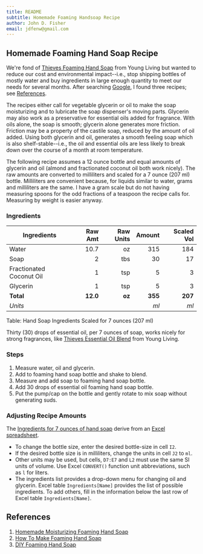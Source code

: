 ```yaml
---
title: README
subtitle: Homemade Foaming Handsoap Recipe
author: John D. Fisher
email: jdfenw@gmail.com
---
```


## Homemade Foaming Hand Soap Recipe

We're fond of
[Thieves Foaming Hand Soap](https://www.youngliving.com/en_US/products/thieves-foaming-hand-soap)
from Young Living but wanted to reduce our cost and environmental impact--i.e.,
stop shipping bottles of mostly water and buy ingredients in large enough
quantity to meet our needs for several months. After searching
[Google](https://www.google.com/search?q=diy+foaming+hand+soap&oq=DIY+foaming&aqs=chrome.1.69i57j0l5.6062j0j7&sourceid=chrome&ie=UTF-8),
I found three recipes; see [References](#references).

The recipes either call for vegetable glycerin or oil to make the soap
moisturizing and to lubricate the soap dispenser's moving parts. Glycerin may
also work as a preservative for essential oils added for fragrance. With oils
alone, the soap is smooth; glycerin alone generates more friction. Friction may
be a property of the castile soap, reduced by the amount of oil added. Using
both glycerin and oil, generates a smooth feeling soap which is also
shelf-stable--i.e., the oil and essential oils are less likely to break down
over the course of a month at room temperature.

The following recipe assumes a 12 ounce bottle and equal amounts of glycerin and
oil (almond and fractionated coconut oil both work nicely). The raw amounts are
converted to milliliters and scaled for a 7 ounce (207 ml) bottle. Milliliters
are convenient because, for liquids similar to water, grams and milliliters are
the same. I have a gram scale but do not having measuring spoons for the odd
fractions of a teaspoon the recipe calls for. Measuring by weight is easier
anyway.

### Ingredients

| Ingredients              |  Raw Amt | Raw Units |  Amount | Scaled Vol |
|--------------------------|---------:|----------:|--------:|-----------:|
| Water                    |     10.7 |        oz |     315 |        184 |
| Soap                     |        2 |       tbs |      30 |         17 |
| Fractionated Coconut Oil |        1 |       tsp |       5 |          3 |
| Glycerin                 |        1 |       tsp |       5 |          3 |
| **Total**                | **12.0** |    **oz** | **355** |    **207** |
| *Units*                  |          |           |    *ml* |       *ml* |

Table: Hand Soap Ingredients Scaled for 7 ounces (207 ml)

Thirty (30) drops of essential oil, per 7 ounces of soap, works nicely for
strong fragrances, like
[Thieves Essential Oil Blend](https://www.youngliving.com/en_US/products/thieves-essential-oil-blend)
from Young Living.

### Steps

1. Measure water, oil and glycerin.
2. Add to foaming hand soap bottle and shake to blend.
3. Measure and add soap to foaming hand soap bottle.
4. Add 30 drops of essential oil foaming hand soap bottle.
5. Put the pump/cap on the bottle and gently rotate to mix soap without
   generating suds.

### Adjusting Recipe Amounts

The [Ingredients for 7 ounces of hand soap](#ingredients) derive from an
[Excel spreadsheet](Soap_blend.xlsx).

- To change the bottle size, enter the desired bottle-size in cell `I2`.
- If the desired bottle size is in milliliters, change the units in cell `J2`
  to `ml`.
- Other units may be used, but cells, `D7:E7` and `L2` must use the same SI
  units of volume. Use Excel `CONVERT()` function unit abbreviations, such as
  `l` for liters.
- The ingredients list provides a drop-down menu for changing oil and glycerin.
  Excel table `Ingredients[Name]` provides the list of possible ingredients. To
  add others, fill in the information below the last row of Excel table
  `Ingredients[Name]`.

## References

1. [Homemade Moisturizing Foaming Hand Soap](https://wholenewmom.com/whole-new-budget/homemade-foaming-soap/)
2. [How To Make Foaming Hand Soap](https://www.onegoodthingbyjillee.com/foaming-hand-soap/)
3. [DIY Foaming Hand Soap](https://wellnessmama.com/8631/foaming-hand-soap/)
